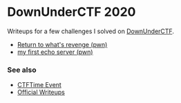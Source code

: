# DownUnderCTF 2020
Writeups for a few challenges I solved on [DownUnderCTF](https://play.duc.tf/).

- [Return to what's revenge (pwn)](./Return%20to%20what%27s%20revenge)
- [my first echo server (pwn)](./my%20first%20echo%20server)

### See also
- [CTFTime Event](https://ctftime.org/event/1084)
- [Official Writeups](https://github.com/DownUnderCTF/Challenges_2020_public)
